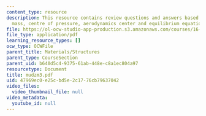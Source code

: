 ```yaml
---
content_type: resource
description: This resource contains review questions and answers based on center of
  mass, centre of pressure, aerodynamics center and equilibrium equation.
file: https://ol-ocw-studio-app-production.s3.amazonaws.com/courses/16-01-unified-engineering-i-ii-iii-iv-fall-2005-spring-2006/47969ec0e25cbd5e2c1776cb79637042_mudzm3.pdf
file_type: application/pdf
learning_resource_types: []
ocw_type: OCWFile
parent_title: Materials/Structures
parent_type: CourseSection
parent_uid: b640d5c4-9375-61ab-448e-c8a1ec804a97
resourcetype: Document
title: mudzm3.pdf
uid: 47969ec0-e25c-bd5e-2c17-76cb79637042
video_files:
  video_thumbnail_file: null
video_metadata:
  youtube_id: null
---
```

